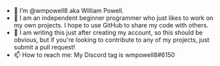 - 👋 I’m @wmpowell8 aka William Powell.
- 👀 I am an independent beginner programmer who just likes to work on my own projects. I hope to use GitHub to share my code with others.
- 💞️ I am writing this just after creating my account, so this should be obvious, but if you're looking to contribute to any of my projects, just submit a pull request!
- 📫 How to reach me: My Discord tag is wmpowell8#6150

<!---
wmpowell8/wmpowell8 is a ✨ special ✨ repository because its `README.md` (this file) appears on your GitHub profile.
You can click the Preview link to take a look at your changes.
--->

